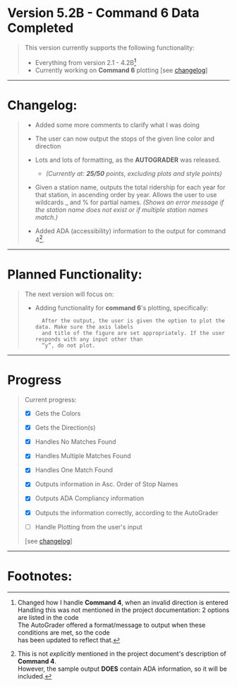 # Version 5.2B - Command 6 Data Completed

> This version currently supports the following functionality:
>
>    - Everything from version 2.1 - 4.2B[^2]  
>    - Currently working on **Command 6** plotting [see [changelog](#changelog)]  
>    
>

------
# Changelog:  ##
> 
>    - Added some more comments to clarify what I was doing
>    
>    - The user can now output the stops of the given line color and direction
>
>    - Lots and lots of formatting, as the **AUTOGRADER** was released.
>       -  *(Currently at: **25/50** points, excluding plots and style points)*
>
>    - Given a station name, outputs the total ridership for each year for that station, in 
>        ascending order by year. Allows the user to use wildcards _ and % for partial names. 
>        *(Shows an error message if the station name does not exist or if multiple station names 
>        match.)*
>
>    - Added ADA (accessibility) information to the output for command 4[^1].
>    

------

# Planned Functionality:

> The next version will focus on:
>
>   - Adding functionality for **command 6**'s plotting, specifically:  
>      ```
>        After the output, the user is given the option to plot the data. Make sure the axis labels 
>        and title of the figure are set appropriately. If the user responds with any input other than 
>        “y”, do not plot. 
>      ```
>
>
>     

------

# Progress

> Current progress:
>
> - [x] Gets the Colors
> - [x] Gets the Direction(s)
> - [x] Handles No Matches Found
> - [x] Handles Multiple Matches Found
> - [x] Handles One Match Found
> - [x] Outputs information in Asc. Order of Stop Names
> - [x] Outputs ADA Compliancy information
> - [x] Outputs the information correctly, according to the AutoGrader
> 
> - [ ] Handle Plotting from the user's input
>
> [see [changelog](#changelog)]

------

# Footnotes: 
> [^1]: This is not *explicitly* mentioned in the project document's description of **Command 4**.  
>       However, the sample output **DOES** contain ADA information, so it will be included.  
> 
> [^2]: Changed how I handle **Command 4**, when an invalid direction is entered  
>       Handling this was not mentioned in the project documentation: 2 options are listed in the code  
>       The AutoGrader offered a format/message to output when these conditions are met, so the code  
>       has been updated to reflect that.